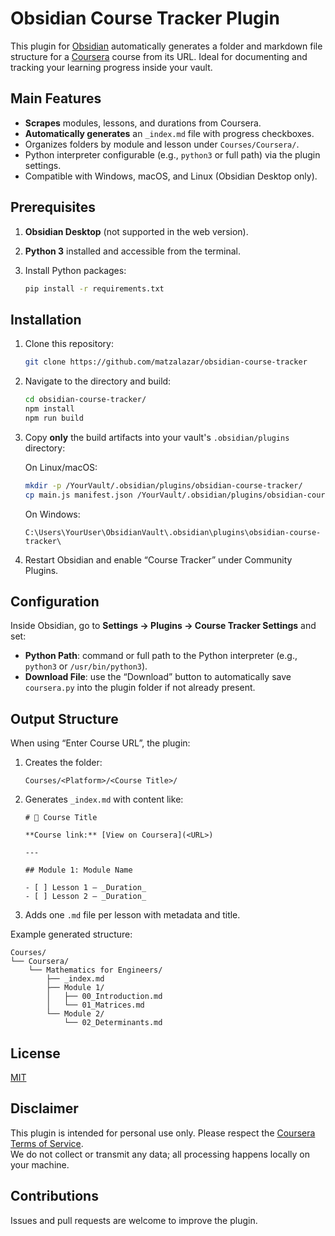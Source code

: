 # Obsidian Course Tracker Plugin

This plugin for [Obsidian](https://obsidian.md/) automatically generates a folder and markdown file structure for a [Coursera](https://www.coursera.org/) course from its URL. Ideal for documenting and tracking your learning progress inside your vault.

## Main Features

- **Scrapes** modules, lessons, and durations from Coursera.  
- **Automatically generates** an `_index.md` file with progress checkboxes.  
- Organizes folders by module and lesson under `Courses/Coursera/`.  
- Python interpreter configurable (e.g., `python3` or full path) via the plugin settings.  
- Compatible with Windows, macOS, and Linux (Obsidian Desktop only).

## Prerequisites

1. **Obsidian Desktop** (not supported in the web version).  
2. **Python 3** installed and accessible from the terminal.  
3. Install Python packages:

   ```bash
   pip install -r requirements.txt
   ```

## Installation

1. Clone this repository:

   ```bash
   git clone https://github.com/matzalazar/obsidian-course-tracker
   ```

2. Navigate to the directory and build:

   ```bash
   cd obsidian-course-tracker/
   npm install  
   npm run build  
   ```

3. Copy **only** the build artifacts into your vault's `.obsidian/plugins` directory:

   On Linux/macOS:
   ```bash
   mkdir -p /YourVault/.obsidian/plugins/obsidian-course-tracker/
   cp main.js manifest.json /YourVault/.obsidian/plugins/obsidian-course-tracker/
   ```

   On Windows:
   ```
   C:\Users\YourUser\ObsidianVault\.obsidian\plugins\obsidian-course-tracker\
   ```

4. Restart Obsidian and enable “Course Tracker” under Community Plugins.

## Configuration

Inside Obsidian, go to **Settings → Plugins → Course Tracker Settings** and set:

- **Python Path**: command or full path to the Python interpreter (e.g., `python3` or `/usr/bin/python3`).
- **Download File**: use the “Download” button to automatically save `coursera.py` into the plugin folder if not already present.

## Output Structure

When using “Enter Course URL”, the plugin:

1. Creates the folder:

   ```
   Courses/<Platform>/<Course Title>/
   ```

2. Generates `_index.md` with content like:

   ```
   # 📘 Course Title

   **Course link:** [View on Coursera](<URL>)

   ---

   ## Module 1: Module Name

   - [ ] Lesson 1 — _Duration_
   - [ ] Lesson 2 — _Duration_
   ```

3. Adds one `.md` file per lesson with metadata and title.

Example generated structure:

```
Courses/
└── Coursera/
    └── Mathematics for Engineers/
        ├── _index.md
        ├── Module 1/
        │   ├── 00_Introduction.md
        │   └── 01_Matrices.md
        └── Module 2/
            └── 02_Determinants.md
```

## License

[MIT](./LICENSE)

## Disclaimer

This plugin is intended for personal use only. Please respect the [Coursera Terms of Service](https://www.coursera.org/about/terms).  
We do not collect or transmit any data; all processing happens locally on your machine.

## Contributions

Issues and pull requests are welcome to improve the plugin.
